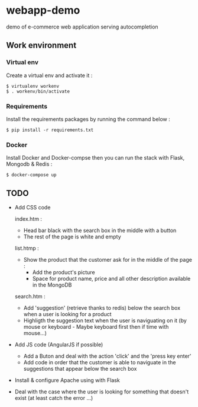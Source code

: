 # webapp-demo
demo of e-commerce web application serving autocompletion


## Work environment

### Virtual env

Create a virtual env and activate it :

    $ virtualenv workenv
    $ . workenv/bin/activate

### Requirements

Install the requirements packages by running the command below :

    $ pip install -r requirements.txt

### Docker
Install Docker and Docker-compse then you can run the stack with Flask, Mongodb & Redis :

    $ docker-compose up

## TODO 

  * Add CSS code

    index.htm :
    * Head bar black with the search box in the middle with a button
    * The rest of the page is white and empty

    list.htmp :
    * Show the product that the customer ask for in the middle of the page :
      * Add the product's picture
      * Space for product name, price and all other description available in the MongoDB

    search.htm :
    * Add 'suggestion' (retrieve thanks to redis) below the search box when a user is looking for a product
    * Highligth the suggestion text when the user is naviguating on it (by mouse or keyboard - Maybe keyboard first then if time with mouse...)

  * Add JS code (AngularJS if possible)
    * Add a Buton and deal with the action 'click' and the 'press key enter'
    * Add code in order that the customer is able to naviguate in the suggestions that appear below the search box

  * Install & configure Apache using with Flask

  * Deal with the case where the user is looking for something that doesn't exist (at least catch the error ...)
